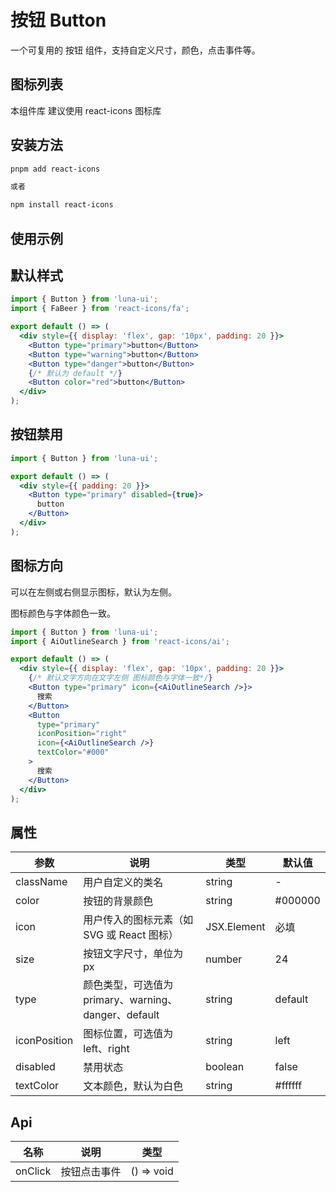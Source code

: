 # 按钮 Button

一个可复用的 按钮 组件，支持自定义尺寸，颜色，点击事件等。

## 图标列表

本组件库 建议使用 react-icons 图标库

## 安装方法

```bash
pnpm add react-icons

或者

npm install react-icons
```

## 使用示例

## 默认样式

```jsx
import { Button } from 'luna-ui';
import { FaBeer } from 'react-icons/fa';

export default () => (
  <div style={{ display: 'flex', gap: '10px', padding: 20 }}>
    <Button type="primary">button</Button>
    <Button type="warning">button</Button>
    <Button type="danger">button</Button>
    {/* 默认为 default */}
    <Button color="red">button</Button>
  </div>
);
```

## 按钮禁用

```jsx
import { Button } from 'luna-ui';

export default () => (
  <div style={{ padding: 20 }}>
    <Button type="primary" disabled={true}>
      button
    </Button>
  </div>
);
```

## 图标方向

可以在左侧或右侧显示图标，默认为左侧。

图标颜色与字体颜色一致。

```jsx
import { Button } from 'luna-ui';
import { AiOutlineSearch } from 'react-icons/ai';

export default () => (
  <div style={{ display: 'flex', gap: '10px', padding: 20 }}>
    {/* 默认文字方向在文字左侧 图标颜色与字体一致*/}
    <Button type="primary" icon={<AiOutlineSearch />}>
      搜索
    </Button>
    <Button
      type="primary"
      iconPosition="right"
      icon={<AiOutlineSearch />}
      textColor="#000"
    >
      搜索
    </Button>
  </div>
);
```

## 属性

| 参数         | 说明                                                 | 类型        | 默认值  |
| ------------ | ---------------------------------------------------- | ----------- | ------- |
| className    | 用户自定义的类名                                     | string      | -       |
| color        | 按钮的背景颜色                                       | string      | #000000 |
| icon         | 用户传入的图标元素（如 SVG 或 React 图标）           | JSX.Element | 必填    |
| size         | 按钮文字尺寸，单位为 px                              | number      | 24      |
| type         | 颜色类型，可选值为 primary、warning、danger、default | string      | default |
| iconPosition | 图标位置，可选值为 left、right                       | string      | left    |
| disabled     | 禁用状态                                             | boolean     | false   |
| textColor    | 文本颜色，默认为白色                                 | string      | #ffffff |

## Api

| 名称    | 说明         | 类型       |
| ------- | ------------ | ---------- |
| onClick | 按钮点击事件 | () => void |
